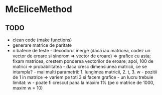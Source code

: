 # McEliceMethod

## TODO
- clean code (make functions)
- generare matrice de paritate
- o baterie de teste - decodorul merge (daca iau matricea, codez un vector de eroare si sindrom => vector de eroare) => grafice cu asta; fixam matricea, crestem ponderea vectorilor de eroare; apoi, 100 de matrici => probabilitatea
                     - daca cresc dimensiunea matricii, ce se intampla? 
                     - mai multi parametrii: 1. lungimea matricii, 2. t, 3. w - pozitii de 1 in matrice => variem pe toti 3 si facem grafice 
                     - un lucru trebuie limitat: w - poate fi crescut pana la maxim 1% (pe o matrice de 1000, maxim w = 10) 
         
